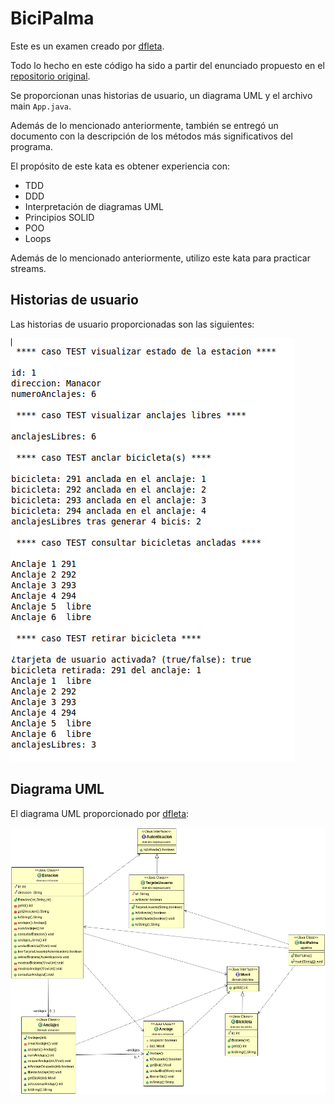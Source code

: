 # BiciPalma

Este es un examen creado por [dfleta](https://github.com/dfleta).

Todo lo hecho en este código ha sido a partir del enunciado propuesto en el [repositorio original](https://github.com/dfleta/bicipalma).

Se proporcionan unas historias de usuario, un diagrama UML y el archivo main `App.java`. 

Además de lo mencionado anteriormente, también se entregó un documento con la descripción de los métodos más significativos del programa.

El propósito de este kata es obtener experiencia con:
- TDD
- DDD
- Interpretación de diagramas UML
- Principios SOLID
- POO
- Loops

Además de lo mencionado anteriormente, utilizo este kata para practicar streams.

## Historias de usuario

Las historias de usuario proporcionadas son las siguientes:

![Salida por consola](docs/Salida_CLI.png)

## Diagrama UML

El diagrama UML proporcionado por [dfleta](https://github.com/dfleta):

![Diagrama UML](docs/diagrama_clases_UML.png)



